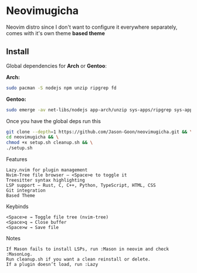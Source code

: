 # Neovimugicha  
Neovim distro since I don't want to configure it everywhere separately, comes with it's own theme **based theme**

## Install  
Global dependencies for **Arch** or **Gentoo**:  

**Arch:**  
```sh
sudo pacman -S nodejs npm unzip ripgrep fd
```

**Gentoo:**
```sh
sudo emerge -av net-libs/nodejs app-arch/unzip sys-apps/ripgrep sys-apps/fd
```

Once you have the global deps run this

```sh
git clone --depth=1 https://github.com/Jason-Goon/neovimugicha.git && \
cd neovimugicha && \
chmod +x setup.sh cleanup.sh && \
./setup.sh
```


Features

    Lazy.nvim for plugin management 
    Nvim-Tree file browser – <Space>e to toggle it
    Treesitter syntax highlighting 
    LSP support – Rust, C, C++, Python, TypeScript, HTML, CSS
    Git integration 
    Based Theme

Keybinds

    <Space>e → Toggle file tree (nvim-tree)
    <Space>q → Close buffer
    <Space>w → Save file

Notes

    If Mason fails to install LSPs, run :Mason in neovim and check :MasonLog.
    Run cleanup.sh if you want a clean reinstall or delete.
    If a plugin doesn’t load, run :Lazy 
